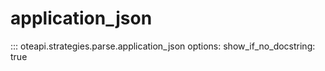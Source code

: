 # application_json

::: oteapi.strategies.parse.application_json
    options:
      show_if_no_docstring: true

